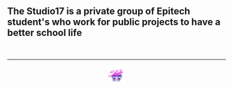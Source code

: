 ## The Studio17 is a private group of Epitech student's who work for public projects to have a better school life

<br>

---

<div align="center">

<a href="https://github.com/Studio-17" target="_blank"><img src="https://github.com/Studio-17/.github/blob/master/.assets/studio17-icon.png" width="40"></a>

</div>
